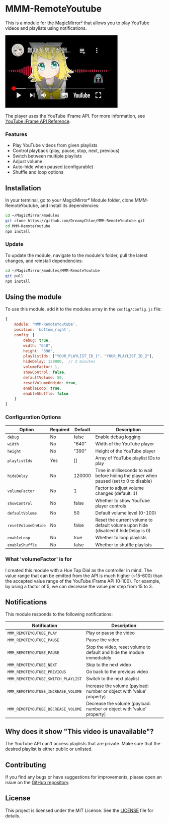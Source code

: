# MMM-RemoteYoutube

This is a module for the [MagicMirror²](https://github.com/MichMich/MagicMirror/) that allows you to play YouTube videos and playlists using notifications.

![Example of MMM-RemoteYoutube](./images/screen.png)

The player uses the YouTube iFrame API. For more information, see [YouTube iFrame API Reference](https://developers.google.com/youtube/iframe_api_reference).

### Features

- Play YouTube videos from given playlists
- Control playback (play, pause, stop, next, previous)
- Switch between multiple playlists
- Adjust volume
- Auto-hide when paused (configurable)
- Shuffle and loop options

## Installation

In your terminal, go to your MagicMirror² Module folder, clone MMM-RemoteYoutube, and install its dependencies:

   ```bash
   cd ~/MagicMirror/modules
   git clone https://github.com/DreamyChloe/MMM-RemoteYoutube.git
   cd MMM-RemoteYoutube
   npm install
   ```

### Update

To update the module, navigate to the module's folder, pull the latest changes, and reinstall dependencies:

```bash
cd ~/MagicMirror/modules/MMM-RemoteYoutube
git pull
npm install
```

## Using the module

To use this module, add it to the modules array in the `config/config.js` file:

```js
{
    module: 'MMM-RemoteYoutube',
    position: 'bottom_right',
    config: {
        debug: true,
        width: "640",
        height: "390",
        playlistIds: ["YOUR_PLAYLIST_ID_1", "YOUR_PLAYLIST_ID_2"],
        hideDelay: 120000,  // 2 minutes
        volumeFactor: 1,
        showControl: false,
        defaultVolume: 50,
        resetVolumeOnHide: true,
        enableLoop: true,
        enableShuffle: false
    }
}
```

### Configuration Options

| Option              | Required | Default | Description                                                                             |
|---------------------|----------|---------|-----------------------------------------------------------------------------------------|
| `debug`             | No       | false   | Enable debug logging                                                                    |
| `width`             | No       | "640"   | Width of the YouTube player                                                             |
| `height`            | No       | "390"   | Height of the YouTube player                                                            |
| `playlistIds`       | Yes      | []      | Array of YouTube playlist IDs to play                                                   |
| `hideDelay`         | No       | 120000  | Time in milliseconds to wait before hiding the player when paused (set to 0 to disable) |
| `volumeFactor`      | No       | 1       | Factor to adjust volume changes (default: 1)                                            |
| `showControl`       | No       | false   | Whether to show YouTube player controls                                                 |
| `defaultVolume`     | No       | 50      | Default volume level (0-100)                                                            |
| `resetVolumeOnHide` | No       | false   | Reset the current volume to default volume upon hide (disabled if hideDelay is 0)       |
| `enableLoop`        | No       | true    | Whether to loop playlists                                                               |
| `enableShuffle`     | No       | false   | Whether to shuffle playlists                                                            |

### What 'volumeFactor' is for

I created this module with a Hue Tap Dial as the controller in mind. The value range that can be emitted from the API is much higher (~15-600) than the accepted value range of the YouTube iFrame API (0-100). For example, by using a factor of 5, we can decrease the value per step from 15 to 3.

## Notifications

This module responds to the following notifications:

| Notification                        | Description                                                             |
|-------------------------------------|-------------------------------------------------------------------------|
| `MMM_REMOTEYOUTUBE_PLAY`            | Play or pause the video                                                 |
| `MMM_REMOTEYOUTUBE_PAUSE`           | Pause the video                                                         |
| `MMM_REMOTEYOUTUBE_PAUSE`           | Stop the video, reset volume to default and hide the module immediately |
| `MMM_REMOTEYOUTUBE_NEXT`            | Skip to the next video                                                  |
| `MMM_REMOTEYOUTUBE_PREVIOUS`        | Go back to the previous video                                           |
| `MMM_REMOTEYOUTUBE_SWITCH_PLAYLIST` | Switch to the next playlist                                             |
| `MMM_REMOTEYOUTUBE_INCREASE_VOLUME` | Increase the volume (payload: number or object with 'value' property)   |
| `MMM_REMOTEYOUTUBE_DECREASE_VOLUME` | Decrease the volume (payload: number or object with 'value' property)   |

## Why does it show "This video is unavailable"?
The YouTube API can't access playlists that are private. Make sure that the desired playlist is either public or unlisted.

## Contributing

If you find any bugs or have suggestions for improvements, please open an issue on the [GitHub repository](https://github.com/DreamyChloe/MMM-HueControl).

## License

This project is licensed under the MIT License. See the [LICENSE](LICENSE.md) file for details.

[mm]: https://github.com/MagicMirrorOrg/MagicMirror
